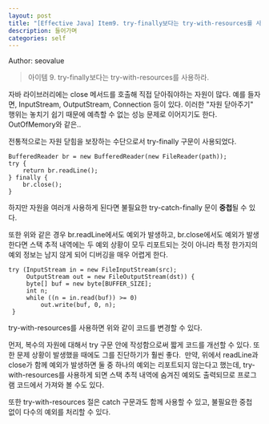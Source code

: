```yaml
---
layout: post
title: "[Effective Java] Item9. try-finally보다는 try-with-resources를 사용하라"
description: 들어가며
categories: self
---
```


Author: seovalue

> 아이템 9. try-finally보다는 try-with-resources를 사용하라.

자바 라이브러리에는 close 메서드를 호출해 직접 닫아줘야하는 자원이 많다. 예를 들자면, InputStream, OutputStream, Connection 등이 있다. 이러한 "자원 닫아주기" 행위는 놓치기 쉽기 때문에 예측할 수 없는 성능 문제로 이어지기도 한다. OutOfMemory와 같은..

전통적으로는 자원 닫힘을 보장하는 수단으로서 try-finally 구문이 사용되었다.

```
BufferedReader br = new BufferedReader(new FileReader(path));
try {
    return br.readLine();
} finally {
    br.close();
}
```

하지만 자원을 여러개 사용하게 된다면 불필요한 try-catch-finally 문이 **중첩**될 수 있다.

또한 위와 같은 경우 br.readLine에서도 예외가 발생하고, br.close에서도 예외가 발생한다면 스택 추적 내역에는 두 예외 상황이 모두 리포트되는 것이 아니라 특정 한가지의 예외 정보는 남지 않게 되어 디버깅을 매우 어렵게 한다.

```
try (InputStream in = new FileInputStream(src);
     OutputStream out = new FileOutputStream(dst)) {
     byte[] buf = new byte[BUFFER_SIZE];
     int n;
     while ((n = in.read(buf)) >= 0) 
         out.write(buf, 0, n);
 }
```

try-with-resources를 사용하면 위와 같이 코드를 변경할 수 있다.

먼저, 복수의 자원에 대해서 try 구문 안에 작성함으로써 짧게 코드를 개선할 수 있다. 또한 문제 상황이 발생했을 때에도 그를 진단하기가 훨씬 좋다.  만약, 위에서 readLine과 close가 함께 예외가 발생하면 둘 중 하나의 예외는 리포트되지 않는다고 했는데, try-with-resources를 사용하게 되면 스택 추적 내역에 숨겨진 예외도 출력되므로 프로그램 코드에서 가져와 볼 수도 있다.

또한 try-with-resources 절은 catch 구문과도 함께 사용할 수 있고, 불필요한 중첩 없이 다수의 예외를 처리할 수 있다.
